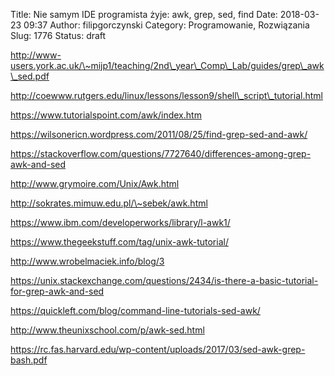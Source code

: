 Title: Nie samym IDE programista żyje: awk, grep, sed, find
Date: 2018-03-23 09:37
Author: filipgorczynski
Category: Programowanie, Rozwiązania
Slug: 1776
Status: draft

http://www-users.york.ac.uk/\~mijp1/teaching/2nd\_year\_Comp\_Lab/guides/grep\_awk\_sed.pdf

http://coewww.rutgers.edu/linux/lessons/lesson9/shell\_script\_tutorial.html

https://www.tutorialspoint.com/awk/index.htm

https://wilsonericn.wordpress.com/2011/08/25/find-grep-sed-and-awk/

https://stackoverflow.com/questions/7727640/differences-among-grep-awk-and-sed

http://www.grymoire.com/Unix/Awk.html

http://sokrates.mimuw.edu.pl/\~sebek/awk.html

https://www.ibm.com/developerworks/library/l-awk1/

https://www.thegeekstuff.com/tag/unix-awk-tutorial/

http://www.wrobelmaciek.info/blog/3

https://unix.stackexchange.com/questions/2434/is-there-a-basic-tutorial-for-grep-awk-and-sed

https://quickleft.com/blog/command-line-tutorials-sed-awk/

http://www.theunixschool.com/p/awk-sed.html

https://rc.fas.harvard.edu/wp-content/uploads/2017/03/sed-awk-grep-bash.pdf

 
